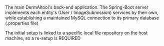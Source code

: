The main DermAItool's back-end application.
The Spring-Boot server implements each entity's (User / ImageSubmission) services by their own, while establishing a maintained MySQL connection to its primary database (.properties file)

The initial setup is linked to a specific local file repository on the host machine, so a re-setup is REQUIRED
